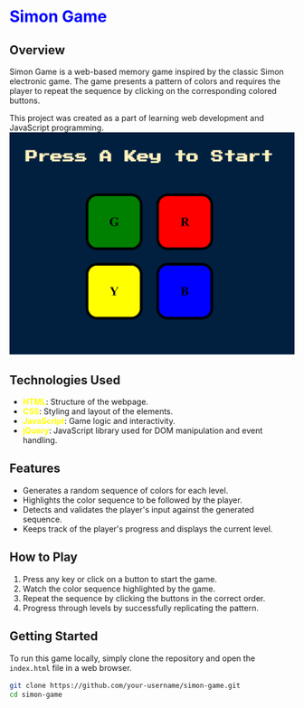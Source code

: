 # <font color="blue">Simon Game</font>

## Overview

Simon Game is a web-based memory game inspired by the classic Simon electronic game. The game presents a pattern of colors and requires the player to repeat the sequence by clicking on the corresponding colored buttons.

This project was created as a part of learning web development and JavaScript programming.
![SimonGame](visualization.png)

## Technologies Used

- **<font color="yellow">HTML</font>**: Structure of the webpage.
- **<font color="yellow">CSS</font>**: Styling and layout of the elements.
- **<font color="yellow">JavaScript</font>**: Game logic and interactivity.
- **<font color="yellow">jQuery</font>**: JavaScript library used for DOM manipulation and event handling.

## Features

- Generates a random sequence of colors for each level.
- Highlights the color sequence to be followed by the player.
- Detects and validates the player's input against the generated sequence.
- Keeps track of the player's progress and displays the current level.

## How to Play

1. Press any key or click on a button to start the game.
2. Watch the color sequence highlighted by the game.
3. Repeat the sequence by clicking the buttons in the correct order.
4. Progress through levels by successfully replicating the pattern.

## Getting Started

To run this game locally, simply clone the repository and open the `index.html` file in a web browser.

```bash
git clone https://github.com/your-username/simon-game.git
cd simon-game
```
